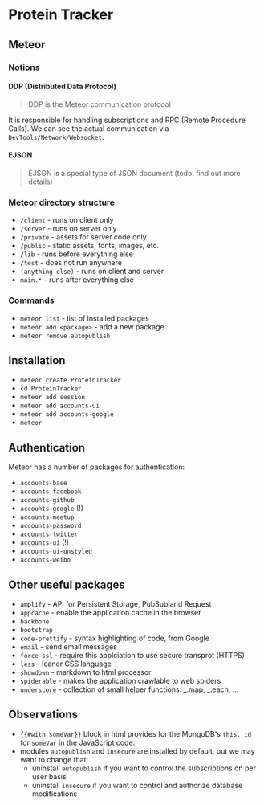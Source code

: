 # Protein Tracker

## Meteor

### Notions

#### DDP (Distributed Data Protocol)

> DDP is the Meteor communication protocol

It is responsible for handling subscriptions and RPC (Remote Procedure Calls).
We can see the actual communication via `DevTools/Network/Websocket`. 

#### EJSON

> EJSON is a special type of JSON document (todo: find out more details)

### Meteor directory structure

* `/client` - runs on client only
* `/server` - runs on server only
* `/private` - assets for server code only
* `/public` - static assets, fonts, images, etc.
* `/lib` - runs before everything else
* `/test` - does not run anywhere
* `(anything else)` - runs on client and server
* `main.*` - runs after everything else

### Commands

* `meteor list` - list of installed packages
* `meteor add <package>` - add a new package
* `meteor remove autopublish`

## Installation

* `meteor create ProteinTracker`
* `cd ProteinTracker`
* `meteor add session`
* `meteor add accounts-ui`
* `meteor add accounts-google`
* `meteor`

## Authentication

Meteor has a number of packages for authentication:

* `accounts-base`
* `accounts-facebook`
* `accounts-github`
* `accounts-google` (!)
* `accounts-meetup`
* `accounts-password`
* `accounts-twitter`
* `accounts-ui` (!)
* `accounts-ui-unstyled`
* `accounts-weibo`

## Other useful packages

* `amplify` - API for Persistent Storage, PubSub and Request
* `appcache` - enable the application cache in the browser
* `backbone`
* `bootstrap`
* `code-prettify` - syntax highlighting of code, from Google
* `email` - send email messages
* `force-ssl` - require this applciation to use secure transprot (HTTPS)
* `less` - leaner CSS language
* `showdown` - markdown to html processor
* `spiderable` - makes the application crawlable to web spiders
* `underscore` - collection of small helper functions: _.map, _.each, ...

## Observations

* `{{#with someVar}}` block in html provides for the MongoDB's `this._id` 
  for `someVar` in the JavaScript code.
* modules `autopublish` and `insecure` are installed by default, but we may want to change that:
  * uninstall `autopublish` if you want to control the subscriptions on per user basis
  * uninstall `insecure` if you want to control and authorize database modifications
